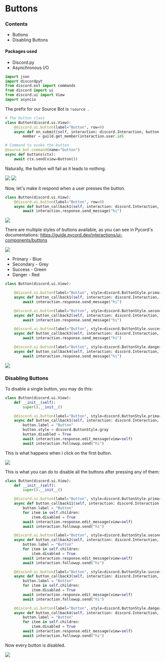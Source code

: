 # Buttons

### Contents
- Buttons
- Disabling Buttons

#### Packages used
- Discord.py
- Asynchronous I/O

```python
import json
import discordpyt
from discord.ext import commands 
from discord import ui 
from discord.ui import View
import asyncio
```
The prefix for our Source Bot is `!source `.

```python
# The button class
class Button(discord.ui.View):
    @discord.ui.button(label="Button", row=0)
    async def on_submit(self, interaction: discord.Interaction, button: discord.ui.Button):
        member = guild.get_member(interaction.user.id)

# Command to evoke the button
@source_bot.command(name="button")
async def buttons(ctx):
    await ctx.send(view=Button())
```
Naturally, the button will fail as it leads to nothing. 

<img src="/Images/button1.png">
<img src="/Images/failed.png">

Now, let's make it respond when a user presses the button. 
```python
class Button(discord.ui.View):
    @discord.ui.button(label="Button", row=0)
    async def button_callback1(self, interaction: discord.Interaction, button: discord.ui.Button):
        await interaction.response.send_message("hi")
```
<img src="/Images/response.png">

There are multiple styles of buttons available, as you can see in Pycord's documentations: https://guide.pycord.dev/interactions/ui-components/buttons

<img src="/Images/pycord.png">

- Primary - Blue 
- Secondary - Grey
- Success - Green 
- Danger - Red


```python
class Button(discord.ui.View):

    @discord.ui.button(label="Button", style=discord.ButtonStyle.primary, row=0)
    async def button_callback1(self, interaction: discord.Interaction, button: discord.ui.Button):
        await interaction.response.send_message("hi")

    @discord.ui.button(label="Button", style=discord.ButtonStyle.secondary, row=0)
    async def button_callback2(self, interaction: discord.Interaction, button: discord.ui.Button):
        await interaction.response.send_message("hi")

    @discord.ui.button(label="Button", style=discord.ButtonStyle.success, row=0)
    async def button_callback3(self, interaction: discord.Interaction, button: discord.ui.Button):
        await interaction.response.send_message("hi")

    @discord.ui.button(label="Button", style=discord.ButtonStyle.danger, row=0)
    async def button_callback4(self, interaction: discord.Interaction, button: discord.ui.Button):
        await interaction.response.send_message("hi")
```

<img src="/Images/four.png">

### Disabling Buttons 

To disable a single button, you may do this: 
```python
class Button(discord.ui.View):
    def __init__(self):
        super().__init__()

    @discord.ui.button(label="Button", style=discord.ButtonStyle.primary, row=0)
    async def button_callback1(self, interaction: discord.Interaction, button: discord.ui.Button):
        button.label = "Button"
        button.style = discord.ButtonStyle.gray
        button.disabled = True
        await interaction.response.edit_message(view=self)
        await interaction.followup.send("hi")
```
This is what happens when I click on the first button.

<img src="/Images/1dis.png">


This is what you can do to disable all the buttons after pressing any of them: 

```python
class Button(discord.ui.View):
    def __init__(self):
        super().__init__()

    @discord.ui.button(label="Button", style=discord.ButtonStyle.primary, row=0)
    async def button_callback11(self, interaction: discord.Interaction, button: discord.ui.Button):
        button.label = "Button"
        for item in self.children:
            item.disabled = True
        await interaction.response.edit_message(view=self)
        await interaction.followup.send("hi")

    @discord.ui.button(label="Button", style=discord.ButtonStyle.secondary, row=0)
    async def button_callback2(self, interaction: discord.Interaction, button: discord.ui.Button):
        button.label = "Button"
        for item in self.children:
            item.disabled = True
        await interaction.response.edit_message(view=self)
        await interaction.followup.send("hi")

    @discord.ui.button(label="Button", style=discord.ButtonStyle.success, row=0)
    async def button_callback3(self, interaction: discord.Interaction, button: discord.ui.Button):
        button.label = "Button"
        for item in self.children:
            item.disabled = True
        await interaction.response.edit_message(view=self)
        await interaction.followup.send("hi")

    @discord.ui.button(label="Button", style=discord.ButtonStyle.danger, row=0)
    async def button_callback4(self, interaction: discord.Interaction, button: discord.ui.Button):
        button.label = "Button"
        for item in self.children:
            item.disabled = True
        await interaction.response.edit_message(view=self)
        await interaction.followup.send("hi")
```

Now every button is disabled. 

<img src="/Images/dis4.png">
